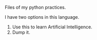 Files of my python practices.

I have two options in this language. 
1. Use this to learn Artificial Intelligence.
2. Dump it.
